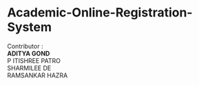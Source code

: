 # Academic-Online-Registration-System
 
 Contributor :<br>
     <strong>ADITYA GOND</strong> <br>
     P ITISHREE PATRO<br>
     SHARMILEE DE<br>
     RAMSANKAR HAZRA<br>
